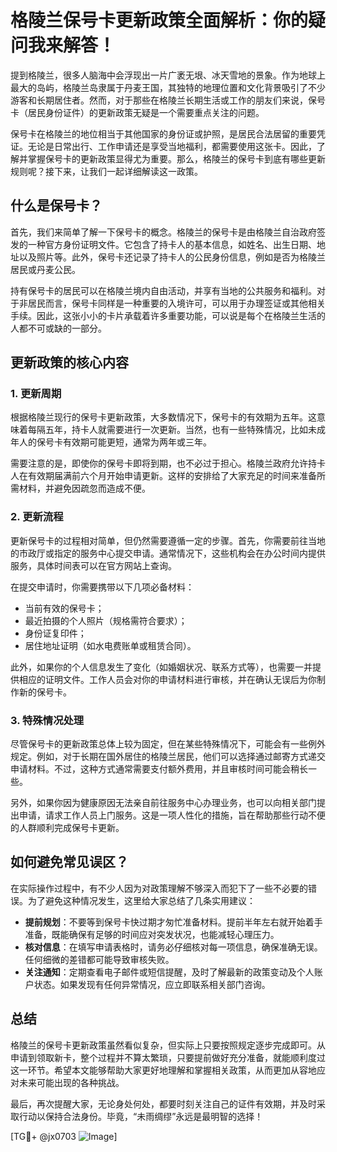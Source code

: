 # 格陵兰保号卡更新政策全面解析：你的疑问我来解答！

提到格陵兰，很多人脑海中会浮现出一片广袤无垠、冰天雪地的景象。作为地球上最大的岛屿，格陵兰岛隶属于丹麦王国，其独特的地理位置和文化背景吸引了不少游客和长期居住者。然而，对于那些在格陵兰长期生活或工作的朋友们来说，保号卡（居民身份证件）的更新政策无疑是一个需要重点关注的问题。

保号卡在格陵兰的地位相当于其他国家的身份证或护照，是居民合法居留的重要凭证。无论是日常出行、工作申请还是享受当地福利，都需要使用这张卡。因此，了解并掌握保号卡的更新政策显得尤为重要。那么，格陵兰的保号卡到底有哪些更新规则呢？接下来，让我们一起详细解读这一政策。

## 什么是保号卡？

首先，我们来简单了解一下保号卡的概念。格陵兰的保号卡是由格陵兰自治政府签发的一种官方身份证明文件。它包含了持卡人的基本信息，如姓名、出生日期、地址以及照片等。此外，保号卡还记录了持卡人的公民身份信息，例如是否为格陵兰居民或丹麦公民。

持有保号卡的居民可以在格陵兰境内自由活动，并享有当地的公共服务和福利。对于非居民而言，保号卡同样是一种重要的入境许可，可以用于办理签证或其他相关手续。因此，这张小小的卡片承载着许多重要功能，可以说是每个在格陵兰生活的人都不可或缺的一部分。

## 更新政策的核心内容

### 1. 更新周期

根据格陵兰现行的保号卡更新政策，大多数情况下，保号卡的有效期为五年。这意味着每隔五年，持卡人就需要进行一次更新。当然，也有一些特殊情况，比如未成年人的保号卡有效期可能更短，通常为两年或三年。

需要注意的是，即使你的保号卡即将到期，也不必过于担心。格陵兰政府允许持卡人在有效期届满前六个月开始申请更新。这样的安排给了大家充足的时间来准备所需材料，并避免因疏忽而造成不便。

### 2. 更新流程

更新保号卡的过程相对简单，但仍然需要遵循一定的步骤。首先，你需要前往当地的市政厅或指定的服务中心提交申请。通常情况下，这些机构会在办公时间内提供服务，具体时间表可以在官方网站上查询。

在提交申请时，你需要携带以下几项必备材料：

- 当前有效的保号卡；
- 最近拍摄的个人照片（规格需符合要求）；
- 身份证复印件；
- 居住地址证明（如水电费账单或租赁合同）。

此外，如果你的个人信息发生了变化（如婚姻状况、联系方式等），也需要一并提供相应的证明文件。工作人员会对你的申请材料进行审核，并在确认无误后为你制作新的保号卡。

### 3. 特殊情况处理

尽管保号卡的更新政策总体上较为固定，但在某些特殊情况下，可能会有一些例外规定。例如，对于长期在国外居住的格陵兰居民，他们可以选择通过邮寄方式递交申请材料。不过，这种方式通常需要支付额外费用，并且审核时间可能会稍长一些。

另外，如果你因为健康原因无法亲自前往服务中心办理业务，也可以向相关部门提出申请，请求工作人员上门服务。这是一项人性化的措施，旨在帮助那些行动不便的人群顺利完成保号卡更新。

## 如何避免常见误区？

在实际操作过程中，有不少人因为对政策理解不够深入而犯下了一些不必要的错误。为了避免这种情况发生，这里给大家总结了几条实用建议：

- **提前规划**：不要等到保号卡快过期才匆忙准备材料。提前半年左右就开始着手准备，既能确保有足够的时间应对突发状况，也能减轻心理压力。
- **核对信息**：在填写申请表格时，请务必仔细核对每一项信息，确保准确无误。任何细微的差错都可能导致审核失败。
- **关注通知**：定期查看电子邮件或短信提醒，及时了解最新的政策变动及个人账户状态。如果发现有任何异常情况，应立即联系相关部门咨询。

## 总结

格陵兰的保号卡更新政策虽然看似复杂，但实际上只要按照规定逐步完成即可。从申请到领取新卡，整个过程并不算太繁琐，只要提前做好充分准备，就能顺利度过这一环节。希望本文能够帮助大家更好地理解和掌握相关政策，从而更加从容地应对未来可能出现的各种挑战。

最后，再次提醒大家，无论身处何处，都要时刻关注自己的证件有效期，并及时采取行动以保持合法身份。毕竟，“未雨绸缪”永远是最明智的选择！

[TG💪+ @jx0703 ![Image](https://github.com/user-attachments/assets/dbca1d08-cadb-493c-b0ec-ad6f7a83f270)]